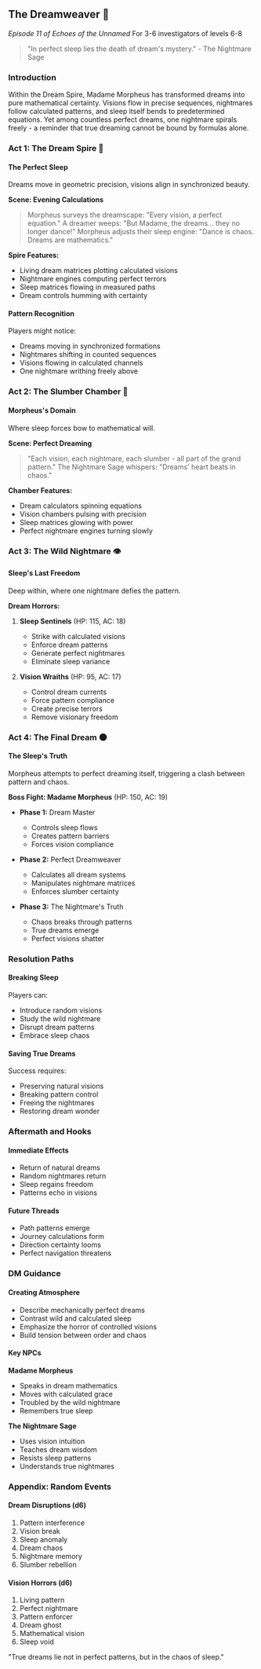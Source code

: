 ## The Dreamweaver 💫
*Episode 11 of Echoes of the Unnamed*
For 3-6 investigators of levels 6-8

> "In perfect sleep lies the death of dream's mystery." - The Nightmare Sage

### Introduction
Within the Dream Spire, Madame Morpheus has transformed dreams into pure mathematical certainty. Visions flow in precise sequences, nightmares follow calculated patterns, and sleep itself bends to predetermined equations. Yet among countless perfect dreams, one nightmare spirals freely - a reminder that true dreaming cannot be bound by formulas alone.

### Act 1: The Dream Spire 🌙

#### The Perfect Sleep
Dreams move in geometric precision, visions align in synchronized beauty.

**Scene: Evening Calculations**
> Morpheus surveys the dreamscape: "Every vision, a perfect equation."
> A dreamer weeps: "But Madame, the dreams... they no longer dance!"
> Morpheus adjusts their sleep engine: "Dance is chaos. Dreams are mathematics."

**Spire Features:**
- Living dream matrices plotting calculated visions
- Nightmare engines computing perfect terrors
- Sleep matrices flowing in measured paths
- Dream controls humming with certainty

#### Pattern Recognition
Players might notice:
- Dreams moving in synchronized formations
- Nightmares shifting in counted sequences
- Visions flowing in calculated channels
- One nightmare writhing freely above

### Act 2: The Slumber Chamber 🌠

#### Morpheus's Domain
Where sleep forces bow to mathematical will.

**Scene: Perfect Dreaming**
> "Each vision, each nightmare, each slumber - all part of the grand pattern."
> The Nightmare Sage whispers: "Dreams' heart beats in chaos."

**Chamber Features:**
- Dream calculators spinning equations
- Vision chambers pulsing with precision
- Sleep matrices glowing with power
- Perfect nightmare engines turning slowly

### Act 3: The Wild Nightmare 👁️

#### Sleep's Last Freedom
Deep within, where one nightmare defies the pattern.

**Dream Horrors:**
1. **Sleep Sentinels** (HP: 115, AC: 18)
   - Strike with calculated visions
   - Enforce dream patterns
   - Generate perfect nightmares
   - Eliminate sleep variance

2. **Vision Wraiths** (HP: 95, AC: 17)
   - Control dream currents
   - Force pattern compliance
   - Create precise terrors
   - Remove visionary freedom

### Act 4: The Final Dream 🌑

#### The Sleep's Truth
Morpheus attempts to perfect dreaming itself, triggering a clash between pattern and chaos.

**Boss Fight: Madame Morpheus** (HP: 150, AC: 19)
- **Phase 1:** Dream Master
  - Controls sleep flows
  - Creates pattern barriers
  - Forces vision compliance

- **Phase 2:** Perfect Dreamweaver
  - Calculates all dream systems
  - Manipulates nightmare matrices
  - Enforces slumber certainty

- **Phase 3:** The Nightmare's Truth
  - Chaos breaks through patterns
  - True dreams emerge
  - Perfect visions shatter

### Resolution Paths

#### Breaking Sleep
Players can:
- Introduce random visions
- Study the wild nightmare
- Disrupt dream patterns
- Embrace sleep chaos

#### Saving True Dreams
Success requires:
- Preserving natural visions
- Breaking pattern control
- Freeing the nightmares
- Restoring dream wonder

### Aftermath and Hooks

#### Immediate Effects
- Return of natural dreams
- Random nightmares return
- Sleep regains freedom
- Patterns echo in visions

#### Future Threads
- Path patterns emerge
- Journey calculations form
- Direction certainty looms
- Perfect navigation threatens

### DM Guidance

#### Creating Atmosphere
- Describe mechanically perfect dreams
- Contrast wild and calculated sleep
- Emphasize the horror of controlled visions
- Build tension between order and chaos

#### Key NPCs

**Madame Morpheus**
- Speaks in dream mathematics
- Moves with calculated grace
- Troubled by the wild nightmare
- Remembers true sleep

**The Nightmare Sage**
- Uses vision intuition
- Teaches dream wisdom
- Resists sleep patterns
- Understands true nightmares

### Appendix: Random Events

#### Dream Disruptions (d6)
1. Pattern interference
2. Vision break
3. Sleep anomaly
4. Dream chaos
5. Nightmare memory
6. Slumber rebellion

#### Vision Horrors (d6)
1. Living pattern
2. Perfect nightmare
3. Pattern enforcer
4. Dream ghost
5. Mathematical vision
6. Sleep void

"True dreams lie not in perfect patterns, but in the chaos of sleep."
